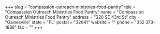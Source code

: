 +++
slug = "compassion-outreach-ministries-food-pantry"
title = "Compassion Outreach Ministries Food Pantry"
name = "Compassion Outreach Ministries Food Pantry"
address = "320 SE 43rd St"
city = "Gainesville"
state = "FL"
postal = "32641"
website = ""
phone = "352 373-1888"
fax = ""
+++

